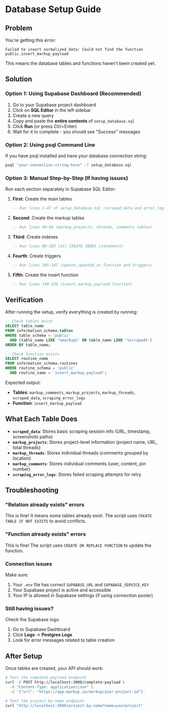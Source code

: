 # Database Setup Guide

## Problem
You're getting this error:
```
Failed to insert normalized data: Could not find the function public.insert_markup_payload
```

This means the database tables and functions haven't been created yet.

## Solution

### Option 1: Using Supabase Dashboard (Recommended)

1. Go to your Supabase project dashboard
2. Click on **SQL Editor** in the left sidebar
3. Create a new query
4. Copy and paste the **entire contents** of `setup_database.sql` 
5. Click **Run** (or press Ctrl+Enter)
6. Wait for it to complete - you should see "Success" messages

### Option 2: Using psql Command Line

If you have psql installed and have your database connection string:

```bash
psql "your-connection-string-here" -f setup_database.sql
```

### Option 3: Manual Step-by-Step (If having issues)

Run each section separately in Supabase SQL Editor:

1. **First**: Create the main tables
   ```sql
   -- Run lines 1-47 of setup_database.sql (scraped_data and error_logs tables)
   ```

2. **Second**: Create the markup tables
   ```sql
   -- Run lines 49-86 (markup_projects, threads, comments tables)
   ```

3. **Third**: Create indexes
   ```sql
   -- Run lines 88-103 (all CREATE INDEX statements)
   ```

4. **Fourth**: Create triggers
   ```sql
   -- Run lines 105-147 (update_updated_at function and triggers)
   ```

5. **Fifth**: Create the insert function
   ```sql
   -- Run lines 149-226 (insert_markup_payload function)
   ```

## Verification

After running the setup, verify everything is created by running:

```sql
-- Check tables exist
SELECT table_name 
FROM information_schema.tables 
WHERE table_schema = 'public' 
  AND (table_name LIKE '%markup%' OR table_name LIKE '%scraped%')
ORDER BY table_name;

-- Check function exists
SELECT routine_name 
FROM information_schema.routines 
WHERE routine_schema = 'public' 
  AND routine_name = 'insert_markup_payload';
```

Expected output:
- **Tables**: `markup_comments`, `markup_projects`, `markup_threads`, `scraped_data`, `scraping_error_logs`
- **Function**: `insert_markup_payload`

## What Each Table Does

- **`scraped_data`**: Stores basic scraping session info (URL, timestamp, screenshots paths)
- **`markup_projects`**: Stores project-level information (project name, URL, total threads)
- **`markup_threads`**: Stores individual threads (comments grouped by location)
- **`markup_comments`**: Stores individual comments (user, content, pin number)
- **`scraping_error_logs`**: Stores failed scraping attempts for retry

## Troubleshooting

### "Relation already exists" errors
This is fine! It means some tables already exist. The script uses `CREATE TABLE IF NOT EXISTS` to avoid conflicts.

### "Function already exists" errors
This is fine! The script uses `CREATE OR REPLACE FUNCTION` to update the function.

### Connection issues
Make sure:
1. Your `.env` file has correct `SUPABASE_URL` and `SUPABASE_SERVICE_KEY`
2. Your Supabase project is active and accessible
3. Your IP is allowed in Supabase settings (if using connection pooler)

### Still having issues?
Check the Supabase logs:
1. Go to Supabase Dashboard
2. Click **Logs** → **Postgres Logs**
3. Look for error messages related to table creation

## After Setup

Once tables are created, your API should work:

```bash
# Test the complete-payload endpoint
curl -X POST http://localhost:3000/complete-payload \
  -H "Content-Type: application/json" \
  -d '{"url": "https://app.markup.io/markup/your-project-id"}'

# Test the project-by-name endpoint
curl "http://localhost:3000/project-by-name?name=yourproject"
```
